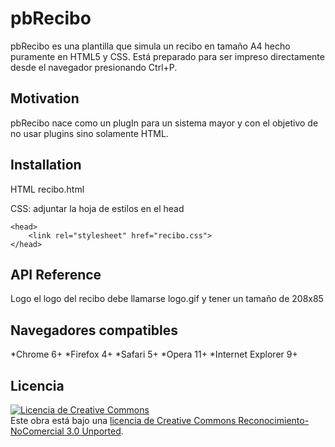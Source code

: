 pbRecibo
===========================

pbRecibo es una plantilla que simula un recibo en tamaño A4 hecho puramente en HTML5 y CSS. Está preparado para ser impreso directamente desde el navegador presionando Ctrl+P.


## Motivation
pbRecibo nace como un plugIn para un sistema mayor y con el objetivo de no usar plugins sino solamente HTML.

## Installation
HTML
	recibo.html

CSS: adjuntar la hoja de estilos en el head

	<head>
		<link rel="stylesheet" href="recibo.css">
	</head>

## API Reference
Logo
el logo del recibo debe llamarse logo.gif y tener un tamaño de 208x85

## Navegadores compatibles
*Chrome 6+
*Firefox 4+
*Safari 5+
*Opera 11+
*Internet Explorer 9+

## Licencia
<a rel="license" href="http://creativecommons.org/licenses/by-nc/3.0/deed.es_ES"><img alt="Licencia de Creative Commons" style="border-width:0" src="http://i.creativecommons.org/l/by-nc/3.0/80x15.png" /></a><br />Este obra está bajo una <a rel="license" href="http://creativecommons.org/licenses/by-nc/3.0/deed.es_ES">licencia de Creative Commons Reconocimiento-NoComercial 3.0 Unported</a>.